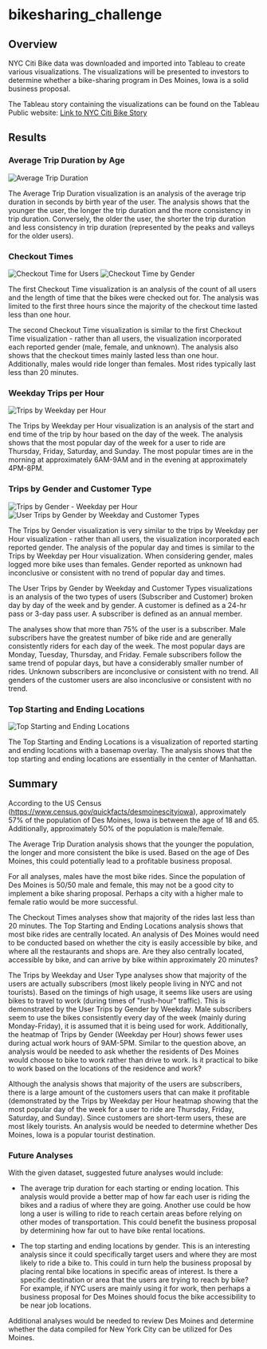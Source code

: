 # bikesharing_challenge

## Overview
NYC Citi Bike data was downloaded and imported into Tableau to create various visualizations. The visualizations will be presented to investors to determine whether a bike-sharing program in Des Moines, Iowa is a solid business proposal. 

The Tableau story containing the visualizations can be found on the Tableau Public website:
[Link to NYC Citi Bike Story](https://public.tableau.com/app/profile/philip.leung/viz/NYCCitiBikeStory_16434743978600/NYCCitiBikeStory)

## Results
### Average Trip Duration by Age
![Average Trip Duration](Images/AvgTripDuration.png)

The Average Trip Duration visualization is an analysis of the average trip duration in seconds by birth year of the user. The analysis shows that the younger the user, the longer the trip duration and the more consistency in trip duration. Conversely, the older the user, the shorter the trip duration and less consistency in trip duration (represented by the peaks and valleys for the older users).

### Checkout Times
![Checkout Time for Users](Images/CheckoutTime1.png)
![Checkout Time by Gender](Images/CheckoutTime2.png)

The first Checkout Time visualization is an analysis of the count of all users and the length of time that the bikes were checked out for. The analysis was limited to the first three hours since the majority of the checkout time lasted less than one hour.

The second Checkout Time visualization is similar to the first Checkout Time visualization - rather than all users, the visualization incorporated each reported gender (male, female, and unknown). The analysis also shows that the checkout times mainly lasted less than one hour. Additionally, males would ride longer than females. Most rides typically last less than 20 minutes.

### Weekday Trips per Hour
![Trips by Weekday per Hour](Images/Trips1.png)

The Trips by Weekday per Hour visualization is an analysis of the start and end time of the trip by hour based on the day of the week. The analysis shows that the most popular day of the week for a user to ride are Thursday, Friday, Saturday, and Sunday. The most popular times are in the morning at approximately 6AM-9AM and in the evening at approximately 4PM-8PM. 

### Trips by Gender and Customer Type
![Trips by Gender - Weekday per Hour](Images/Trips2.png)
![User Trips by Gender by Weekday and Customer Types](Images/Trips3.png)

The Trips by Gender visualization is very similar to the trips by Weekday per Hour visualization - rather than all users, the visualization incorporated each reported gender. The analysis of the popular day and times is similar to the Trips by Weekday per Hour visualization. When considering gender, males logged more bike uses than females. Gender reported as unknown had inconclusive or consistent with no trend of popular day and times. 

The User Trips by Gender by Weekday and Customer Types visualizations is an analysis of the two types of users (Subscriber and Customer) broken day by day of the week and by gender. A customer is defined as a 24-hr pass or 3-day pass user. A subscriber is defined as an annual member.

The analyses show that more than 75% of the user is a subscriber. Male subscribers have the greatest number of bike ride and are generally consistently riders for each day of the week. The most popular days are Monday, Tuesday, Thursday, and Friday. Female subscribers follow the same trend of popular days, but have a considerably smaller number of rides. Unknown subscribers are inconclusive or consistent with no trend. All genders of the customer users are also inconclusive or consistent with no trend.  

### Top Starting and Ending Locations
![Top Starting and Ending Locations](Images/TopStartEndLoc.png)

The Top Starting and Ending Locations is a visualization of reported starting and ending locations with a basemap overlay. The analysis shows that the top starting and ending locations are essentially in the center of Manhattan. 

## Summary
According to the US Census (https://www.census.gov/quickfacts/desmoinescityiowa), approximately 57% of the population of Des Moines, Iowa is between the age of 18 and 65. Additionally, approximately 50% of the population is male/female. 

The Average Trip Duration analysis shows that the younger the population, the longer and more consistent the bike is used. Based on the age of Des Moines, this could potentially lead to a profitable business proposal.

For all analyses, males have the most bike rides. Since the population of Des Moines is 50/50 male and female, this may not be a good city to implement a bike sharing proposal. Perhaps a city with a higher male to female ratio would be more successful.

The Checkout Times analyses show that majority of the rides last less than 20 minutes. The Top Starting and Ending Locations analysis shows that most bike rides are centrally located. An analysis of Des Moines would need to be conducted based on whether the city is easily accessible by bike, and where all the restaurants and shops are. Are they also centrally located, accessible by bike, and can arrive by bike within approximately 20 minutes?

The Trips by Weekday and User Type analyses show that majority of the users are actually subscribers (most likely people living in NYC and not tourists). Based on the timings of high usage, it seems like users are using bikes to travel to work (during times of "rush-hour" traffic). This is demonstrated by the User Trips by Gender by Weekday. Male subscribers seem to use the bikes consistently every day of the week (mainly during Monday-Friday), it is assumed that it is being used for work. Additionally, the heatmap of Trips by Gender (Weekday per Hour) shows fewer uses during actual work hours of 9AM-5PM. Similar to the question above, an analysis would be needed to ask whether the residents of Des Moines would choose to bike to work rather than drive to work. Is it practical to bike to work based on the locations of the residence and work?

Although the analysis shows that majority of the users are subscribers, there is a large amount of the customers users that can make it profitable (demonstrated by the Trips by Weekday per Hour heatmap showing that the most popular day of the week for a user to ride are Thursday, Friday, Saturday, and Sunday). Since customers are short-term users, these are most likely tourists. An analysis would be needed to determine whether Des Moines, Iowa is a popular tourist destination.

### Future Analyses
With the given dataset, suggested future analyses would include:
- The average trip duration for each starting or ending location. This analysis would provide a better map of how far each user is riding the bikes and a radius of where they are going.  Another use could be how long a user is willing to ride to reach certain areas before relying on other modes of transportation. This could benefit the business proposal by determining how far out to have bike rental locations.

- The top starting and ending locations by gender. This is an interesting analysis since it could specifically target users and where they are most likely to ride a bike to. This could in turn help the business proposal by placing rental bike locations in specific areas of interest. Is there a specific destination or area that the users are trying to reach by bike? For example, if NYC users are mainly using it for work, then perhaps a business proposal for Des Moines should focus the bike accessibility to be near job locations.

Additional analyses would be needed to review Des Moines and determine whether the data compiled for New York City can be utilized for Des Moines.















